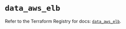 # `data_aws_elb`

Refer to the Terraform Registry for docs: [`data_aws_elb`](https://registry.terraform.io/providers/hashicorp/aws/6.9.0/docs/data-sources/elb).
